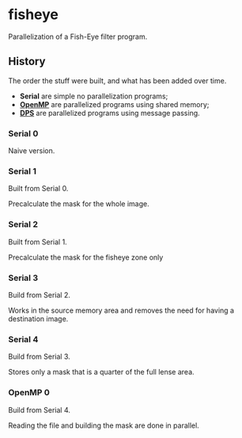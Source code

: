 # fisheye

Parallelization of a Fish-Eye filter program.

## History

The order the stuff were built, and what has been added over time.

 * **Serial** are simple no parallelization programs;
 * **[OpenMP](http://openmp.org/)** are parallelized programs using shared memory;
 * **[DPS](http://dps.epfl.ch/)** are parallelized programs using message passing.

### Serial 0

Naive version.

### Serial 1

Built from Serial 0.

Precalculate the mask for the whole image.

### Serial 2

Built from Serial 1.

Precalculate the mask for the fisheye zone only

### Serial 3

Build from Serial 2.

Works in the source memory area and removes the need for having a destination
image.

### Serial 4

Build from Serial 3.

Stores only a mask that is a quarter of the full lense area.

### OpenMP 0

Build from Serial 4.

Reading the file and building the mask are done in parallel.
